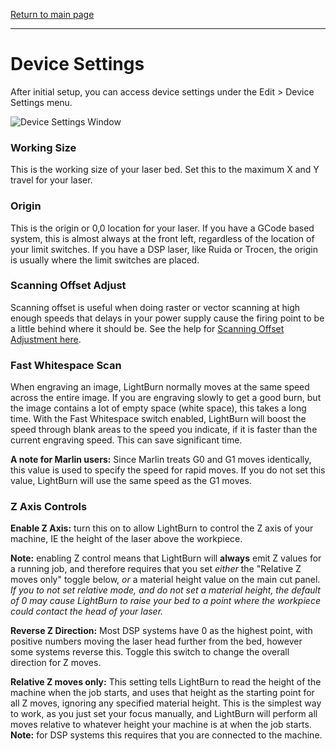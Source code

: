 [Return to main page](README.md)

----

# Device Settings

After initial setup, you can access device settings under the Edit > Device Settings menu.



![Device Settings Window](/img/DeviceSettings.PNG)

<a name="WorkingSize">

### Working Size

This is the working size of your laser bed. Set this to the maximum X and Y travel for your laser. 

<a name="origin">

### Origin

This is the origin or 0,0 location for your laser. If you have a GCode based system, this is almost always at the front left, regardless of the location of your limit switches.  If you have a DSP laser, like Ruida or Trocen, the origin is usually where the limit switches are placed.

<a name="ScanningOffset">

### Scanning Offset Adjust

Scanning offset is useful when doing raster or vector scanning at high enough speeds that delays in your power supply cause the firing point to be a little behind where it should be. See the help for [Scanning Offset Adjustment here](ScanningOffsetAdjustment.md).

<a name="FastWhitespace">

### Fast Whitespace Scan

When engraving an image, LightBurn normally moves at the same speed across the entire image. If you are engraving slowly to get a good burn, but the image contains a lot of empty space (white space), this takes a long time. With the Fast Whitespace switch enabled, LightBurn will boost the speed through blank areas to the speed you indicate, if it is faster than the current engraving speed. This can save significant time.

**A note for Marlin users:** Since Marlin treats G0 and G1 moves identically, this value is used to specify the speed for rapid moves. If you do not set this value, LightBurn will use the same speed as the G1 moves.

<a name="zaxis">

### Z Axis Controls

**Enable Z Axis:** turn this on to allow LightBurn to control the Z axis of your machine, IE the height of the laser above the workpiece.

**Note:** enabling Z control means that LightBurn will **always** emit Z values for a running job, and therefore requires that you set *either* the "Relative Z moves only" toggle below, *or* a material height value on the main cut panel.  *If you to not set relative mode, and do not set a material height, the default of 0 may cause LightBurn to raise your bed to a point where the workpiece could contact the head of your laser.*

**Reverse Z Direction:** Most DSP systems have 0 as the highest point, with positive numbers moving the laser head further from the bed, however some systems reverse this.  Toggle this switch to change the overall direction for Z moves.

**Relative Z moves only:** This setting tells LightBurn to read the height of the machine when the job starts, and uses that height as the starting point for all Z moves, ignoring any specified material height. This is the simplest way to work, as you just set your focus manually, and LightBurn will perform all moves relative to whatever height your machine is at when the job starts.  **Note:** for DSP systems this requires that you are connected to the machine.